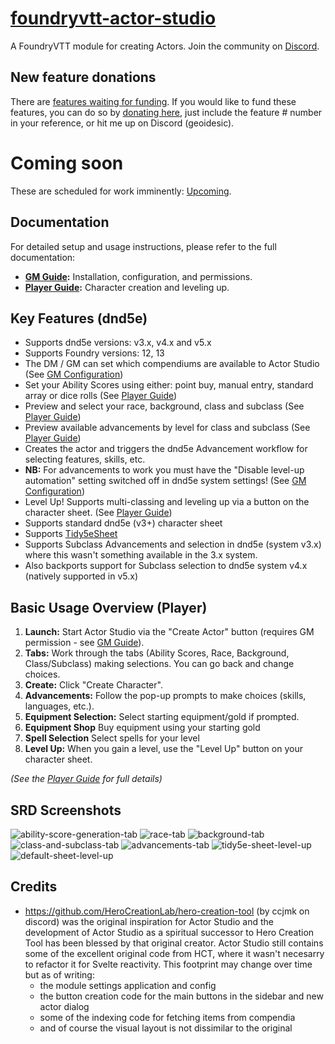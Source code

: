 # [foundryvtt-actor-studio](https://foundryvtt.com/packages/foundryvtt-actor-studio)
A FoundryVTT module for creating Actors. Join the community on [Discord](https://discord.gg/sQgVnSGRUj).

## New feature donations
There are [features waiting for funding](https://github.com/geoidesic/foundryvtt-actor-studio/milestone/6).
If you would like to fund these features, you can do so by [donating here](https://github.com/sponsors/geoidesic?frequency=one-time), just include the feature # number in your reference, or hit me up on Discord (geoidesic).

# Coming soon
These are scheduled for work imminently: [Upcoming](https://github.com/geoidesic/foundryvtt-actor-studio/milestone/7).

## Documentation

For detailed setup and usage instructions, please refer to the full documentation:

*   **[GM Guide](./docs/gm/README.md):** Installation, configuration, and permissions.
*   **[Player Guide](./docs/player/README.md):** Character creation and leveling up.

## Key Features (dnd5e)

- Supports dnd5e versions: v3.x, v4.x and v5.x
- Supports Foundry versions: 12, 13
- The DM / GM can set which compendiums are available to Actor Studio (See [GM Configuration](./docs/gm/configuration.md))
- Set your Ability Scores using either: point buy, manual entry, standard array or dice rolls (See [Player Guide](./docs/player/ability_scores.md))
- Preview and select your race, background, class and subclass (See [Player Guide](./docs/player/README.md))
- Preview available advancements by level for class and subclass (See [Player Guide](./docs/player/advancements.md))
- Creates the actor and triggers the dnd5e Advancement workflow for selecting features, skills, etc.
- **NB:** For advancements to work you must have the "Disable level-up automation" setting switched off in dnd5e system settings! (See [GM Configuration](./docs/gm/configuration.md))
- Level Up! Supports multi-classing and leveling up via a button on the character sheet. (See [Player Guide](./docs/player/leveling_up.md))
- Supports standard dnd5e (v3+) character sheet
- Supports [Tidy5eSheet](https://github.com/kgar/foundry-vtt-tidy-5e-sheets)
- Supports Subclass Advancements and selection in dnd5e (system v3.x) where this wasn't something available in the 3.x system.
- Also backports support for Subclass selection to dnd5e system v4.x (natively supported in v5.x)

## Basic Usage Overview (Player)

1.  **Launch:** Start Actor Studio via the "Create Actor" button (requires GM permission - see [GM Guide](./docs/gm/player_permissions.md)).
2.  **Tabs:** Work through the tabs (Ability Scores, Race, Background, Class/Subclass) making selections. You can go back and change choices.
3.  **Create:** Click "Create Character".
4.  **Advancements:** Follow the pop-up prompts to make choices (skills, languages, etc.).
5.  **Equipment Selection:** Select starting equipment/gold if prompted.
6.  **Equipment Shop** Buy equipment using your starting gold
7.  **Spell Selection** Select spells for your level
8.  **Level Up:** When you gain a level, use the "Level Up" button on your character sheet.

*(See the [Player Guide](./docs/player/README.md) for full details)*

## SRD Screenshots
![ability-score-generation-tab](https://github.com/user-attachments/assets/c651d816-7a61-48e8-a12b-1431b5fdf4ea)
![race-tab](https://github.com/user-attachments/assets/691a9da9-1ebf-4c0a-8f4e-001c9a325fb5)
![background-tab](https://github.com/user-attachments/assets/7ae21506-4b96-4471-a192-bc4718ab7b6f)
![class-and-subclass-tab](https://github.com/user-attachments/assets/841db4d3-bed0-4405-b883-96c954b570ae)
![advancements-tab](https://github.com/user-attachments/assets/a5e10640-fa5e-4ad3-9122-78204a437d40)
![tidy5e-sheet-level-up](https://github.com/user-attachments/assets/6ea020df-7533-4a75-b1f6-1e152927d355)
![default-sheet-level-up](https://github.com/user-attachments/assets/5d0dace6-7148-41ab-b8a3-44e2e05eeca5)

## Credits
- https://github.com/HeroCreationLab/hero-creation-tool (by ccjmk on discord) was the original inspiration for Actor Studio and the development of Actor Studio as a spiritual successor to Hero Creation Tool has been blessed by that original creator. Actor Studio still contains some of the excellent original code from HCT, where it wasn't necesarry to refactor it for Svelte reactivity. This footprint may change over time but as of writing:
  - the module settings application and config
  - the button creation code for the main buttons in the sidebar and new actor dialog
  - some of the indexing code for fetching items from compendia
  - and of course the visual layout is not dissimilar to the original
